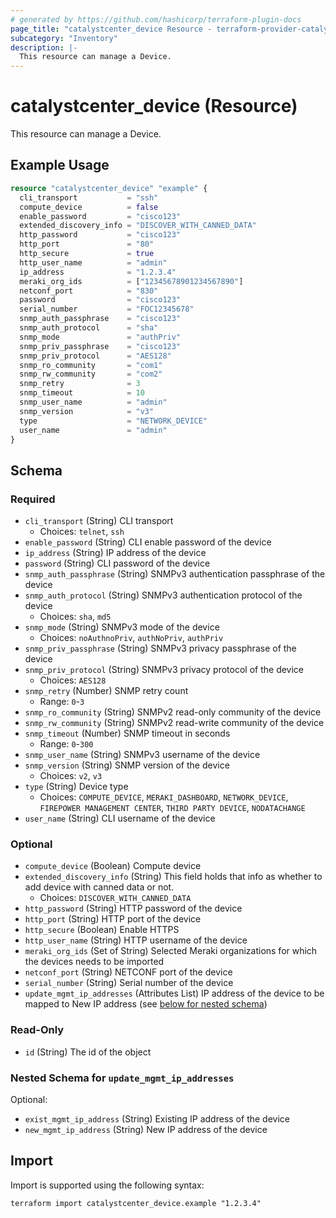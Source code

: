 ```yaml
---
# generated by https://github.com/hashicorp/terraform-plugin-docs
page_title: "catalystcenter_device Resource - terraform-provider-catalystcenter"
subcategory: "Inventory"
description: |-
  This resource can manage a Device.
---
```


# catalystcenter_device (Resource)

This resource can manage a Device.

## Example Usage

```terraform
resource "catalystcenter_device" "example" {
  cli_transport           = "ssh"
  compute_device          = false
  enable_password         = "cisco123"
  extended_discovery_info = "DISCOVER_WITH_CANNED_DATA"
  http_password           = "cisco123"
  http_port               = "80"
  http_secure             = true
  http_user_name          = "admin"
  ip_address              = "1.2.3.4"
  meraki_org_ids          = ["12345678901234567890"]
  netconf_port            = "830"
  password                = "cisco123"
  serial_number           = "FOC12345678"
  snmp_auth_passphrase    = "cisco123"
  snmp_auth_protocol      = "sha"
  snmp_mode               = "authPriv"
  snmp_priv_passphrase    = "cisco123"
  snmp_priv_protocol      = "AES128"
  snmp_ro_community       = "com1"
  snmp_rw_community       = "com2"
  snmp_retry              = 3
  snmp_timeout            = 10
  snmp_user_name          = "admin"
  snmp_version            = "v3"
  type                    = "NETWORK_DEVICE"
  user_name               = "admin"
}
```

<!-- schema generated by tfplugindocs -->
## Schema

### Required

- `cli_transport` (String) CLI transport
  - Choices: `telnet`, `ssh`
- `enable_password` (String) CLI enable password of the device
- `ip_address` (String) IP address of the device
- `password` (String) CLI password of the device
- `snmp_auth_passphrase` (String) SNMPv3 authentication passphrase of the device
- `snmp_auth_protocol` (String) SNMPv3 authentication protocol of the device
  - Choices: `sha`, `md5`
- `snmp_mode` (String) SNMPv3 mode of the device
  - Choices: `noAuthnoPriv`, `authNoPriv`, `authPriv`
- `snmp_priv_passphrase` (String) SNMPv3 privacy passphrase of the device
- `snmp_priv_protocol` (String) SNMPv3 privacy protocol of the device
  - Choices: `AES128`
- `snmp_retry` (Number) SNMP retry count
  - Range: `0`-`3`
- `snmp_ro_community` (String) SNMPv2 read-only community of the device
- `snmp_rw_community` (String) SNMPv2 read-write community of the device
- `snmp_timeout` (Number) SNMP timeout in seconds
  - Range: `0`-`300`
- `snmp_user_name` (String) SNMPv3 username of the device
- `snmp_version` (String) SNMP version of the device
  - Choices: `v2`, `v3`
- `type` (String) Device type
  - Choices: `COMPUTE_DEVICE`, `MERAKI_DASHBOARD`, `NETWORK_DEVICE`, `FIREPOWER MANAGEMENT CENTER`, `THIRD PARTY DEVICE`, `NODATACHANGE`
- `user_name` (String) CLI username of the device

### Optional

- `compute_device` (Boolean) Compute device
- `extended_discovery_info` (String) This field holds that info as whether to add device with canned data or not.
  - Choices: `DISCOVER_WITH_CANNED_DATA`
- `http_password` (String) HTTP password of the device
- `http_port` (String) HTTP port of the device
- `http_secure` (Boolean) Enable HTTPS
- `http_user_name` (String) HTTP username of the device
- `meraki_org_ids` (Set of String) Selected Meraki organizations for which the devices needs to be imported
- `netconf_port` (String) NETCONF port of the device
- `serial_number` (String) Serial number of the device
- `update_mgmt_ip_addresses` (Attributes List) IP address of the device to be mapped to New IP address (see [below for nested schema](#nestedatt--update_mgmt_ip_addresses))

### Read-Only

- `id` (String) The id of the object

<a id="nestedatt--update_mgmt_ip_addresses"></a>
### Nested Schema for `update_mgmt_ip_addresses`

Optional:

- `exist_mgmt_ip_address` (String) Existing IP address of the device
- `new_mgmt_ip_address` (String) New IP address of the device

## Import

Import is supported using the following syntax:

```shell
terraform import catalystcenter_device.example "1.2.3.4"
```
